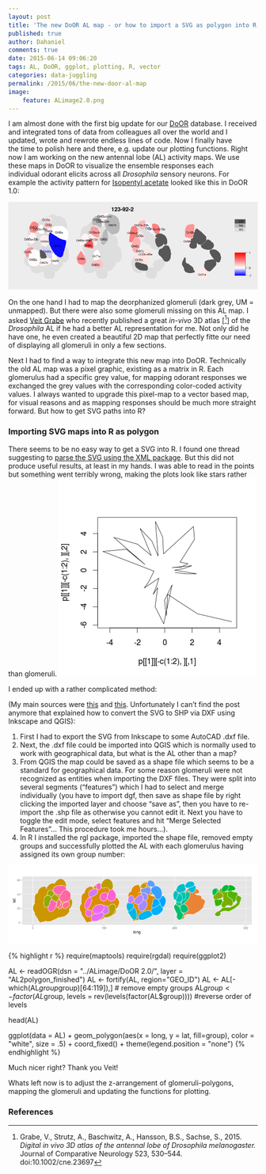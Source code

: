 ```yaml
---
layout: post
title: 'The new DoOR AL map - or how to import a SVG as polygon into R'
published: true
author: Dahaniel
comments: true
date: 2015-06-14 09:06:20
tags: AL, DoOR, ggplot, plotting, R, vector
categories: data-juggling
permalink: /2015/06/the-new-door-al-map
image:
    feature: ALimage2.0.png
---
```

I am almost done with the first big update for our [DoOR][1] database. I received and integrated tons of data from colleagues all over the world and I updated, wrote and rewrote endless lines of code. Now I finally have the time to polish here and there, e.g. update our plotting functions. Right now I am working on the new antennal lobe (AL) activity maps. We use these maps in DoOR to visualize the ensemble responses each individual odorant elicits across all _Drosophila_ sensory neurons. For example the activity pattern for [Isopentyl acetate][2] looked like this in DoOR 1.0:

![Response pattern elicited by isopentyl acetate (CAS: 123-92-2)](/assets/123-92-2.png)

On the one hand I had to map the deorphanized glomeruli (dark grey, UM = unmapped). But there were also some glomeruli missing on this AL map. I asked [Veit Grabe][3] who recently published a great _in-vivo_ 3D atlas [[^1]] of the _Drosophila_ AL if he had a better AL representation for me. Not only did he have one, he even created a beautiful 2D map that perfectly fitte our need of displaying all glomeruli in only a few sections.

Next I had to find a way to integrate this new map into DoOR. Technically the old AL map was a pixel graphic, existing as a matrix in R. Each glomerulus had a specific grey value, for mapping odorant responses we exchanged the grey values with the corresponding color-coded activity values. I always wanted to upgrade this pixel-map to a vector based map, for visual reasons and as mapping responses should be much more straight forward. But how to get SVG paths into R?

### Importing SVG maps into R as polygon

There seems to be no easy way to get a SVG into R. I found one thread suggesting to [parse the SVG using the XML package][4]. But this did not produce useful results, at least in my hands. I was able to read in the points but something went terribly wrong, making the plots look like stars rather than glomeruli.
![](/assets/glomerulus_xml.png)

I ended up with a rather complicated method:

(My main sources were [this][5] and [this][6]. Unfortunately I can&#8217;t find the post anymore that explained how to convert the SVG to SHP via DXF using Inkscape and QGIS):

  1. First I had to export the SVG from Inkscape to some AutoCAD .dxf file.
  2. Next, the .dxf file could be imported into QGIS which is normally used to work with geographical data, but what is the AL other than a map?
  3. From QGIS the map could be saved as a shape file which seems to be a standard for geographical data. For some reason glomeruli were not recognized as entities when importing the DXF files. They were split into several segments (&#8220;features&#8221;) which I had to select and merge individually (you have to import dgf, then save as shape file by right clicking the imported layer and choose &#8220;save as&#8221;, then you have to re-import the .shp file as otherwise you cannot edit it. Next you have to toggle the edit mode, select features and hit &#8220;Merge Selected Features&#8221;&#8230; This procedure took me hours&#8230;).
  4. In R I installed the rgl package, imported the shape file, removed empty groups and successfully plotted the AL with each glomerulus having assigned its own group number:

![The AL model provided by Veit Grabe as polygon plotted with ggplot2.](/assets/ALimage2.0.png)



{% highlight r %}
require(maptools)
require(rgdal)
require(ggplot2)

AL <- readOGR(dsn = "../ALimage/DoOR 2.0/", layer = "AL2polygon_finished")
AL <- fortify(AL, region="GEO_ID")
AL <- AL[- which(AL$group %in% levels(AL$group)[64:119]),] # remove empty groups
AL$group <- factor(AL$group, levels = rev(levels(factor(AL$group)))) #reverse order of levels

head(AL)

ggplot(data = AL) +
  geom_polygon(aes(x = long, y = lat, fill=group), color = "white", size = .5) +
  coord_fixed() +
  theme(legend.position = "none")
{% endhighlight %}

Much nicer right? Thank you Veit!

Whats left now is to adjust the z-arrangement of glomeruli-polygons, mapping the glomeruli and updating the functions for plotting.

### References
[^1]: Grabe, V., Strutz, A., Baschwitz, A., Hansson, B.S., Sachse, S., 2015. *Digital in vivo 3D atlas of the antennal lobe of Drosophila melanogaster.* Journal of Comparative Neurology 523, 530–544. doi:10.1002/cne.23697










 [1]: http://neuro.uni.kn/DoOR
 [2]: http://neuro.uni-konstanz.de/DoOR/content/odorant.php?odorant=123-92-2
 [3]: http://ice.mpg.de/ext/hopa.html?pers=vegr4025&d=han-sach
 [4]: http://stackoverflow.com/questions/10136289/how-to-get-coordinates-of-a-path-from-svg-file-into-r
 [5]: https://github.com/hadley/ggplot2/wiki/plotting-polygon-shapefiles
 [6]: http://www.kevjohnson.org/making-maps-in-r/
